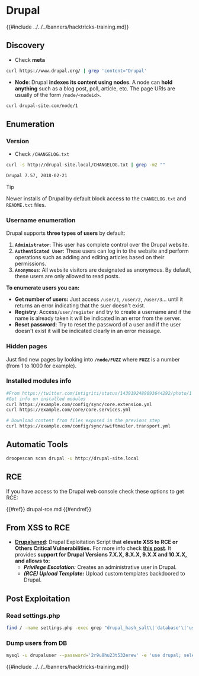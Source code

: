 # Drupal

{{#include ../../../banners/hacktricks-training.md}}


## Discovery

- Check **meta**

```bash
curl https://www.drupal.org/ | grep 'content="Drupal'
```

- **Node**: Drupal **indexes its content using nodes**. A node can **hold anything** such as a blog post, poll, article, etc. The page URIs are usually of the form `/node/<nodeid>`.

```bash
curl drupal-site.com/node/1
```

## Enumeration

### Version

- Check `/CHANGELOG.txt`

```bash
curl -s http://drupal-site.local/CHANGELOG.txt | grep -m2 ""

Drupal 7.57, 2018-02-21
```

> [!TIP]
> Newer installs of Drupal by default block access to the `CHANGELOG.txt` and `README.txt` files.

### Username enumeration

Drupal supports **three types of users** by default:

1. **`Administrator`**: This user has complete control over the Drupal website.
2. **`Authenticated User`**: These users can log in to the website and perform operations such as adding and editing articles based on their permissions.
3. **`Anonymous`**: All website visitors are designated as anonymous. By default, these users are only allowed to read posts.

**To enumerate users you can:**

- **Get number of users:** Just access `/user/1`, `/user/2`, `/user/3`... until it returns an error indicating that the suer doesn't exist.
- **Registry**: Access`/user/register` and try to create a username and if the name is already taken it will be indicated in an error from the server.
- **Reset password**: Try to reset the password of a user and if the user doesn't exist it will be indicated clearly in an error message.

### Hidden pages

Just find new pages by looking into **`/node/FUZZ`** where **`FUZZ`** is a number (from 1 to 1000 for example).

### Installed modules info

```bash
#From https://twitter.com/intigriti/status/1439192489093644292/photo/1
#Get info on installed modules
curl https://example.com/config/sync/core.extension.yml
curl https://example.com/core/core.services.yml

# Download content from files exposed in the previous step
curl https://example.com/config/sync/swiftmailer.transport.yml
```

## Automatic Tools

```bash
droopescan scan drupal -u http://drupal-site.local
```

## RCE

If you have access to the Drupal web console check these options to get RCE:

{{#ref}}
drupal-rce.md
{{#endref}}

## From XSS to RCE

- [**Drupalwned**](https://github.com/nowak0x01/Drupalwned): Drupal Exploitation Script that **elevate XSS to RCE or Others Critical Vulnerabilities.** For more info check [**this post**](https://nowak0x01.github.io/papers/76bc0832a8f682a7e0ed921627f85d1d.html). It provides **support for Drupal Versions 7.X.X, 8.X.X, 9.X.X and 10.X.X, and allows to:**
  - _**Privilege Escalation:**_ Creates an administrative user in Drupal.
  - _**(RCE) Upload Template:**_ Upload custom templates backdoored to Drupal.

## Post Exploitation

### Read settings.php

```bash
find / -name settings.php -exec grep "drupal_hash_salt\|'database'\|'username'\|'password'\|'host'\|'port'\|'driver'\|'prefix'" {} \; 2>/dev/null
```

### Dump users from DB

```bash
mysql -u drupaluser --password='2r9u8hu23t532erew' -e 'use drupal; select * from users'
```


{{#include ../../../banners/hacktricks-training.md}}



